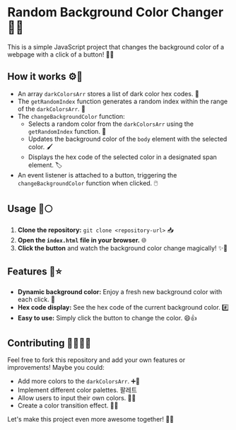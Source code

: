 # Random Background Color Changer 🎨✨

This is a simple JavaScript project that changes the background color of a webpage with a click of a button! 🎉🎊

## How it works ⚙️🔧

* An array `darkColorsArr` stores a list of dark color hex codes. 🌈
* The `getRandomIndex` function generates a random index within the range of the `darkColorsArr`. 🔢
* The `changeBackgroundColor` function:
    * Selects a random color from the `darkColorsArr` using the `getRandomIndex` function. 🎯
    * Updates the background color of the `body` element with the selected color. 🖌️
    * Displays the hex code of the selected color in a designated span element. 🏷️
* An event listener is attached to a button, triggering the `changeBackgroundColor` function when clicked. 🖱️

## Usage 🚀🌕

1. **Clone the repository:** `git clone <repository-url>` 📥
2. **Open the `index.html` file in your browser.** 🌐
3. **Click the button** and watch the background color change magically! ✨💫

## Features 🌟⭐

* **Dynamic background color:** Enjoy a fresh new background color with each click. 🔄
* **Hex code display:** See the hex code of the current background color. #️⃣
* **Easy to use:** Simply click the button to change the color. 😄👍

## Contributing 🤝🧑‍🤝‍🧑

Feel free to fork this repository and add your own features or improvements! Maybe you could:

* Add more colors to the `darkColorsArr`. ➕🎨
* Implement different color palettes. 팔레트
* Allow users to input their own colors. 🧑‍🎨
* Create a color transition effect. 🌈🔄

Let's make this project even more awesome together! 💪🙌